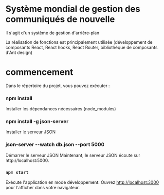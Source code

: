 # Système mondial de gestion des communiqués de nouvelle

Il s'agit d'un système de gestion d'arrière-plan

La réalisation de fonctions est principalement utilisée (développement de composants React, React hooks, React Router, bibliothèque de composants d'Ant design)


# commencement

Dans le répertoire du projet, vous pouvez exécuter :

### npm install

Installer les dépendances nécessaires (node_modules)

### npm install -g json-server

Installer le serveur JSON

### json-server --watch db.json --port 5000

Démarrer le serveur JSON Maintenant, le serveur JSON écoute sur http://localhost:5000.

### `npm start`

Exécute l'application en mode développement.
Ouvrez [http://localhost:3000](http://localhost:3000) pour l'afficher dans votre navigateur.
